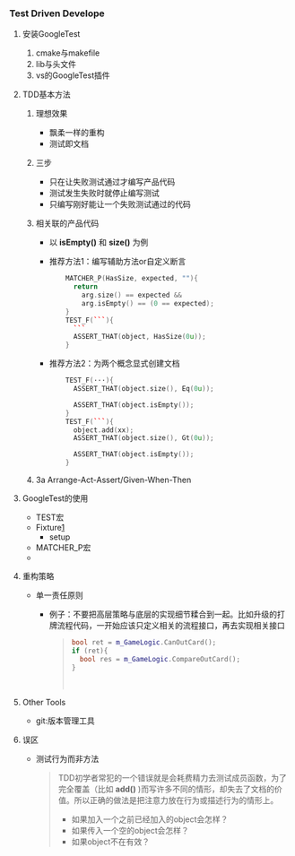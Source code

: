 ### Test Driven Develope



1. 安装GoogleTest

   1. cmake与makefile
   2. lib与头文件
   3. vs的GoogleTest插件

2. TDD基本方法

   1. 理想效果

      * 飘柔一样的重构
      * 测试即文档

   2. 三步

      * 只在让失败测试通过才编写产品代码
      * 测试发生失败时就停止编写测试
      * 只编写刚好能让一个失败测试通过的代码

   3. 相关联的产品代码

      * 以 **isEmpty()** 和 **size()** 为例

      * 推荐方法1：编写辅助方法or自定义断言

        ~~~c++
            MATCHER_P(HasSize, expected, ""){
              return
                arg.size() == expected &&
                arg.isEmpty() == (0 == expected);
            }
            TEST_F(```){
              ```
              ASSERT_THAT(object, HasSize(0u));
            }
        ~~~

      * 推荐方法2：为两个概念显式创建文档

        ~~~c++
            TEST_F(···){
              ASSERT_THAT(object.size(), Eq(0u));

              ASSERT_THAT(object.isEmpty());
            }
            TEST_F(```){
              object.add(xx);
              ASSERT_THAT(object.size(), Gt(0u));

              ASSERT_THAT(object.isEmpty());
            }
        ~~~


   3. 3a  Arrange-Act-Assert/Given-When-Then

4. GoogleTest的使用

   * TEST宏
   * Fixture[1](# "fixture的加入以整理测试代码，而当你需要2个不同的fixture时，可能意味着违反了单一责任原则，需要拆分")
     * setup
   * MATCHER_P宏
   * ​

5. 重构策略

   * 单一责任原则

     * 例子：不要把高层策略与底层的实现细节糅合到一起。比如升级的打牌流程代码，一开始应该只定义相关的流程接口，再去实现相关接口	

       > ~~~c++
       > bool ret = m_GameLogic.CanOutCard();
       > if (ret){
       >   bool res = m_GameLogic.CompareOutCard();
       > }
       > ~~~
       >
       > ​


5. Other Tools

   * git:版本管理工具

6. 误区

   * 测试行为而非方法

     > TDD初学者常犯的一个错误就是会耗费精力去测试成员函数，为了完全覆盖（比如 **add()** )而写许多不同的情形，却失去了文档的价值。所以正确的做法是把注意力放在行为或描述行为的情形上。
     >
     > * 如果加入一个之前已经加入的object会怎样？
     > * 如果传入一个空的object会怎样？
     > * 如果object不在有效？

